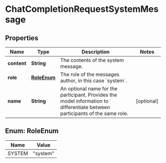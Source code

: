 # ChatCompletionRequestSystemMessage

## Properties
Name | Type | Description | Notes
------------ | ------------- | ------------- | -------------
**content** | **String** | The contents of the system message. | 
**role** | [**RoleEnum**](#RoleEnum) | The role of the messages author, in this case &#x60;system&#x60;. | 
**name** | **String** | An optional name for the participant. Provides the model information to differentiate between participants of the same role. |  [optional]

<a name="RoleEnum"></a>
## Enum: RoleEnum
Name | Value
---- | -----
SYSTEM | &quot;system&quot;
